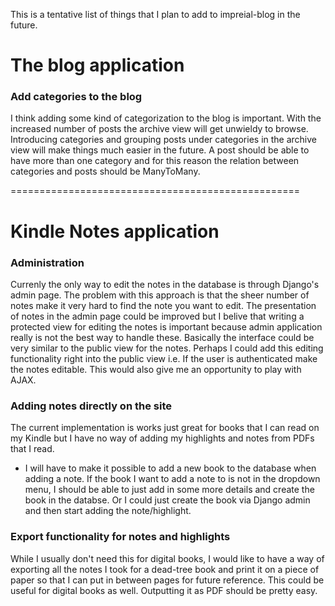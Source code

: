 This is a tentative list of things that I plan to add to impreial-blog in the
future.

# The blog application  
### Add categories to the blog
I think adding some kind of categorization to the blog is important. With the 
increased number of posts the archive view will get unwieldy to browse. Introducing
categories and grouping posts under categories in the archive view will make 
things much easier in the future. 
A post should be able to have more than one category and for this reason the
relation between categories and posts should be ManyToMany.

==================================================

# Kindle Notes application  
### Administration
Currenly the only way to edit the notes in the database is through Django's
admin page. The problem with this approach is that the sheer number of notes
make it very hard to find the note you want to edit. 
The presentation of notes in the admin page could be improved but I belive that
writing a protected view for editing the notes is important because admin application
really is not the best way to handle these.
Basically the interface could be very similar to the public view for the notes.
Perhaps I could add this editing functionality right into the public view i.e.
If the user is authenticated make the notes editable. This would also give me
an opportunity to play with AJAX.

### Adding notes directly on the site
The current implementation is works just great for books that I can read on my
Kindle but I have no way of adding my highlights and notes from PDFs that I read.

- I will have to make it possible to add a new book to the database when adding 
a note. If the book I want to add a note to is not in the dropdown menu, I should
be able to just add in some more details and create the book in the databse.
Or I could just create the book via Django admin and then start adding the note/highlight.

### Export functionality for notes and highlights
While I usually don't need this for digital books, I would like to have a way of
exporting all the notes I took for a dead-tree book and print it on a piece of
paper so that I can put in between pages for future reference. This could be useful
for digital books as well. Outputting it as PDF should be pretty easy.
